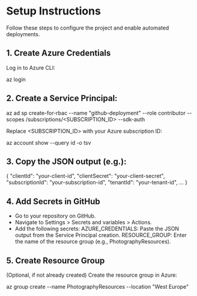 # Setup Instructions

Follow these steps to configure the project and enable automated deployments.

## 1. Create Azure Credentials

Log in to Azure CLI:

az login

## 2. Create a Service Principal:

az ad sp create-for-rbac --name "github-deployment" --role contributor --scopes /subscriptions/<SUBSCRIPTION_ID> --sdk-auth

Replace <SUBSCRIPTION_ID> with your Azure subscription ID:

az account show --query id -o tsv

## 3. Copy the JSON output (e.g.):

{
"clientId": "your-client-id",
"clientSecret": "your-client-secret",
"subscriptionId": "your-subscription-id",
"tenantId": "your-tenant-id",
...
}

## 4. Add Secrets in GitHub

-   Go to your repository on GitHub.
-   Navigate to Settings > Secrets and variables > Actions.
-   Add the following secrets:
    AZURE_CREDENTIALS: Paste the JSON output from the Service Principal creation.
    RESOURCE_GROUP: Enter the name of the resource group (e.g., PhotographyResources).

## 5. Create Resource Group

(Optional, if not already created) Create the resource group in Azure:

az group create --name PhotographyResources --location "West Europe"
